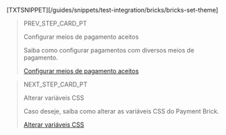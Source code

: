 [TXTSNIPPET][/guides/snippets/test-integration/bricks/bricks-set-theme]

> PREV_STEP_CARD_PT
>
> Configurar meios de pagamento aceitos 
>
> Saiba como configurar pagamentos com diversos meios de pagamento.
>
> [Configurar meios de pagamento aceitos](/developers/pt/docs/checkout-bricks/payment-brick/additional-customization/configure-payment-methods)

> NEXT_STEP_CARD_PT
>
> Alterar variáveis CSS 
>
> Caso deseje, saiba como alterar as variáveis CSS do Payment Brick.
>
> [Alterar variáveis CSS](/developers/pt/docs/checkout-bricks/payment-brick/additional-customization/modify-css-variables)